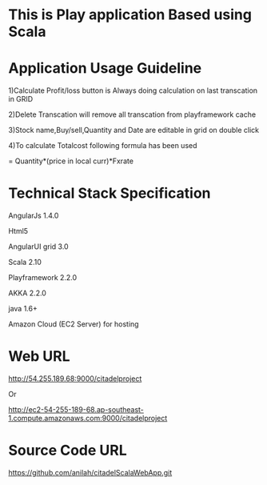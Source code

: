# 

This is Play application Based using Scala
=====================================

Application Usage Guideline
=========================================================

1)Calculate Profit/loss button is Always doing calculation on last transcation in GRID

2)Delete Transcation will remove all transcation from playframework cache

3)Stock name,Buy/sell,Quantity and Date are editable in grid on double click

4)To calculate Totalcost following formula has been used

  = Quantity*(price in local curr)*Fxrate


Technical Stack Specification
==============================================================
AngularJs 1.4.0

Html5

AngularUI grid 3.0

Scala 2.10

Playframework 2.2.0

AKKA 2.2.0

java 1.6+

Amazon Cloud (EC2 Server) for hosting


Web URL
====================================================================== 
http://54.255.189.68:9000/citadelproject

Or

http://ec2-54-255-189-68.ap-southeast-1.compute.amazonaws.com:9000/citadelproject

Source Code URL
========================================
https://github.com/anilah/citadelScalaWebApp.git



